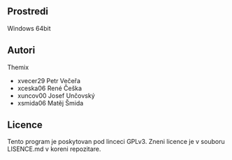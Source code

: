 Prostredi
---------

Windows 64bit

Autori
------

Themix
- xvecer29 Petr Večeřa
- xceska06 René Češka
- xuncov00 Josef Unčovský
- xsmida06 Matěj Šmida
  
Licence
-------

Tento program je poskytovan pod linceci GPLv3. Zneni licence je v souboru LISENCE.md v koreni repozitare.